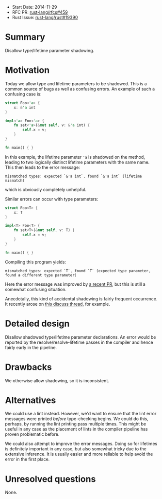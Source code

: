 - Start Date: 2014-11-29
- RFC PR: [rust-lang/rfcs#459](https://github.com/rust-lang/rfcs/pull/459)
- Rust Issue: [rust-lang/rust#19390](https://github.com/rust-lang/rust/issues/19390)

# Summary

Disallow type/lifetime parameter shadowing.

# Motivation

Today we allow type and lifetime parameters to be shadowed. This is a
common source of bugs as well as confusing errors. An example of such a confusing case is:

```rust
struct Foo<'a> {
    x: &'a int
}

impl<'a> Foo<'a> {
    fn set<'a>(&mut self, v: &'a int) {
        self.x = v;
    }
}

fn main() { }
```

In this example, the lifetime parameter `'a` is shadowed on the method, leading to two
logically distinct lifetime parameters with the same name. This then leads to the error
message:

    mismatched types: expected `&'a int`, found `&'a int` (lifetime mismatch)

which is obviously completely unhelpful.

Similar errors can occur with type parameters:

```rust
struct Foo<T> {
    x: T
}

impl<T> Foo<T> {
    fn set<T>(&mut self, v: T) {
        self.x = v;
    }
}

fn main() { }
```

Compiling this program yields:

    mismatched types: expected `T`, found `T` (expected type parameter, found a different type parameter)

Here the error message was improved by [a recent PR][pr], but this is
still a somewhat confusing situation.

Anecdotally, this kind of accidental shadowing is fairly frequent
occurrence.  It recently arose on [this discuss thread][dt], for
example.

[dt]: http://discuss.rust-lang.org/t/confused-by-lifetime-error-messages-tell-me-about-it/358/41?u=nikomatsakis
[pr]: https://github.com/rust-lang/rust/pull/18264

# Detailed design

Disallow shadowed type/lifetime parameter declarations. An error would
be reported by the resolve/resolve-lifetime passes in the compiler and
hence fairly early in the pipeline.

# Drawbacks

We otherwise allow shadowing, so it is inconsistent.

# Alternatives

We could use a lint instead. However, we'd want to ensure that the
lint error messages were printed *before* type-checking begins. We
could do this, perhaps, by running the lint printing pass multiple
times. This might be useful in any case as the placement of lints in
the compiler pipeline has proven problematic before.

We could also attempt to improve the error messages. Doing so for
lifetimes is definitely important in any case, but also somewhat
tricky due to the extensive inference. It is usually easier and more
reliable to help avoid the error in the first place.

# Unresolved questions

None.

